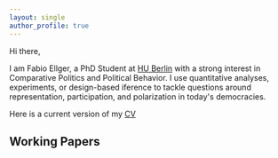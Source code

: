 ```yaml
---
layout: single
author_profile: true
---
```


Hi there, 

I am Fabio Ellger, a PhD Student at [HU Berlin](https://www.sowi.hu-berlin.de/en/lehrbereiche-en/comparative-political-behavior/team/fabio-ellger/fabio-ellger?set_language=en) with a strong interest in Comparative Politics and Political Behavior. I use quantitative analyses, experiments, or design-based iference to tackle questions around representation, participation, and polarization in today's democracies.



Here is a current version of my [CV](https://www.dropbox.com/s/blgrf1tyunhwmha/CV_Ellger.pdf?dl=0)

## Working Papers

